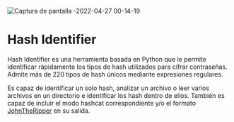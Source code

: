 ![Captura de pantalla -2022-04-27 00-14-19](https://user-images.githubusercontent.com/103068924/165401592-90693a2f-c638-44dc-a3c5-b263720a4021.png)

# Hash Identifier

Hash Identifier es una herramienta basada en Python que le permite identificar rápidamente los tipos de hash utilizados para cifrar contraseñas.
Admite más de 220 tipos de hash únicos mediante expresiones regulares.

Es capaz de identificar un solo hash, analizar un archivo o leer varios archivos en un directorio e identificar los hash dentro de ellos. 
También es capaz de incluir el modo hashcat correspondiente y/o el formato [JohnTheRipper](./john_the_ripper.html) en su salida.


